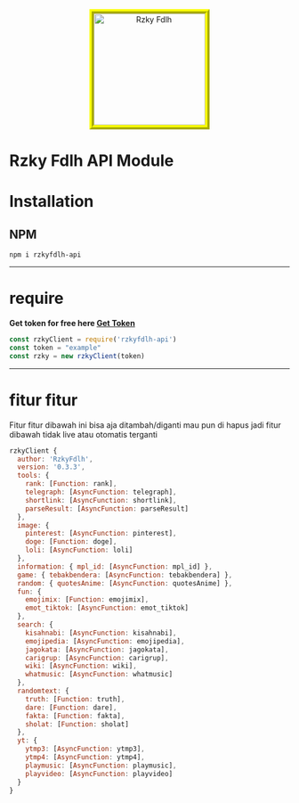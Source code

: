 
<center><img style="border:8px ridge #FAFF04;" src="https://telegra.ph/file/3e38c3706b4f26bfbe78f.jpg" width="200" height="200" alt="Rzky Fdlh" /></center>



# Rzky Fdlh API Module

# Installation

## NPM
`npm i rzkyfdlh-api`

<hr>

# require
<b>Get token for free here <a href="https://wa.me/6288212146809?text=!gettoken">Get Token</a></b>
```js
const rzkyClient = require('rzkyfdlh-api')
const token = "example"
const rzky = new rzkyClient(token)
```

<hr>

# fitur fitur

Fitur fitur dibawah ini bisa aja ditambah/diganti mau pun di hapus jadi fitur dibawah tidak live atau otomatis terganti
```js
rzkyClient {
  author: 'RzkyFdlh',
  version: '0.3.3',
  tools: {
    rank: [Function: rank],
    telegraph: [AsyncFunction: telegraph],
    shortlink: [AsyncFunction: shortlink],
    parseResult: [AsyncFunction: parseResult]
  },
  image: {
    pinterest: [AsyncFunction: pinterest],
    doge: [Function: doge],
    loli: [AsyncFunction: loli]
  },
  information: { mpl_id: [AsyncFunction: mpl_id] },
  game: { tebakbendera: [AsyncFunction: tebakbendera] },
  random: { quotesAnime: [AsyncFunction: quotesAnime] },
  fun: {
    emojimix: [Function: emojimix],
    emot_tiktok: [AsyncFunction: emot_tiktok]
  },
  search: {
    kisahnabi: [AsyncFunction: kisahnabi],
    emojipedia: [AsyncFunction: emojipedia],
    jagokata: [AsyncFunction: jagokata],
    carigrup: [AsyncFunction: carigrup],
    wiki: [AsyncFunction: wiki],
    whatmusic: [AsyncFunction: whatmusic]
  },
  randomtext: {
    truth: [Function: truth],
    dare: [Function: dare],
    fakta: [Function: fakta],
    sholat: [Function: sholat]
  },
  yt: {
    ytmp3: [AsyncFunction: ytmp3],
    ytmp4: [AsyncFunction: ytmp4],
    playmusic: [AsyncFunction: playmusic],
    playvideo: [AsyncFunction: playvideo]
  }
}
```




